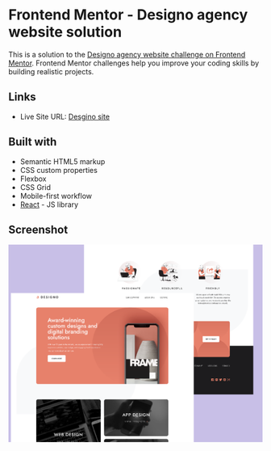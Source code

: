 # Frontend Mentor - Designo agency website solution

This is a solution to the [Designo agency website challenge on Frontend Mentor](https://www.frontendmentor.io/challenges/designo-multipage-website-G48K6rfUT). Frontend Mentor challenges help you improve your coding skills by building realistic projects.

## Links

- Live Site URL: [Desgino site](https://mohammedhelal.github.io/designo)

## Built with

- Semantic HTML5 markup
- CSS custom properties
- Flexbox
- CSS Grid
- Mobile-first workflow
- [React](https://reactjs.org/) - JS library

## Screenshot

![Designo screenshot](./public/designo-screenshot.png)
